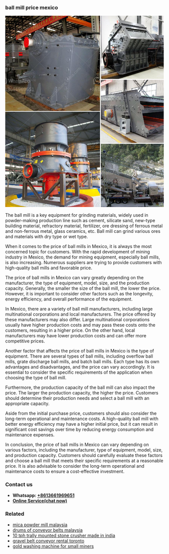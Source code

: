 <h3>ball mill price mexico</h3><img src='1706767816.jpg' alt=''><p>The ball mill is a key equipment for grinding materials, widely used in powder-making production line such as cement, silicate sand, new-type building material, refractory material, fertilizer, ore dressing of ferrous metal and non-ferrous metal, glass ceramics, etc. Ball mill can grind various ores and materials with dry type or wet type.</p><p>When it comes to the price of ball mills in Mexico, it is always the most concerned topic for customers. With the rapid development of mining industry in Mexico, the demand for mining equipment, especially ball mills, is also increasing. Numerous suppliers are trying to provide customers with high-quality ball mills and favorable price.</p><p>The price of ball mills in Mexico can vary greatly depending on the manufacturer, the type of equipment, model, size, and the production capacity. Generally, the smaller the size of the ball mill, the lower the price. However, it is important to consider other factors such as the longevity, energy efficiency, and overall performance of the equipment.</p><p>In Mexico, there are a variety of ball mill manufacturers, including large multinational corporations and local manufacturers. The price offered by these manufacturers may also differ. Large multinational corporations usually have higher production costs and may pass these costs onto the customers, resulting in a higher price. On the other hand, local manufacturers may have lower production costs and can offer more competitive prices.</p><p>Another factor that affects the price of ball mills in Mexico is the type of equipment. There are several types of ball mills, including overflow ball mills, grate discharge ball mills, and batch ball mills. Each type has its own advantages and disadvantages, and the price can vary accordingly. It is essential to consider the specific requirements of the application when choosing the type of ball mill.</p><p>Furthermore, the production capacity of the ball mill can also impact the price. The larger the production capacity, the higher the price. Customers should determine their production needs and select a ball mill with an appropriate capacity.</p><p>Aside from the initial purchase price, customers should also consider the long-term operational and maintenance costs. A high-quality ball mill with better energy efficiency may have a higher initial price, but it can result in significant cost savings over time by reducing energy consumption and maintenance expenses.</p><p>In conclusion, the price of ball mills in Mexico can vary depending on various factors, including the manufacturer, type of equipment, model, size, and production capacity. Customers should carefully evaluate these factors and choose a ball mill that meets their specific requirements at a reasonable price. It is also advisable to consider the long-term operational and maintenance costs to ensure a cost-effective investment.</p><h3>Contact us</h3><ul><li><strong>Whatsapp:&nbsp;<a href="https://wa.me/8613661969651">+8613661969651</a></strong></li><li><a href="https://swt.shibang-china.com/?git&amp;zhl&amp;ball mill price mexico"><strong>Online Service(chat now)</strong></a></li></ul><h3>Related</h3><ul><li><a href='mica powder mill malaysia.md'>mica powder mill malaysia</a></li><li><a href='drums of conveyor belts malaysia.md'>drums of conveyor belts malaysia</a></li><li><a href='10 tph trally mounted stone crusher made in india.md'>10 tph trally mounted stone crusher made in india</a></li><li><a href='gravel belt conveyor rental toronto.md'>gravel belt conveyor rental toronto</a></li><li><a href='gold washing machine for small miners.md'>gold washing machine for small miners</a></li></ul>